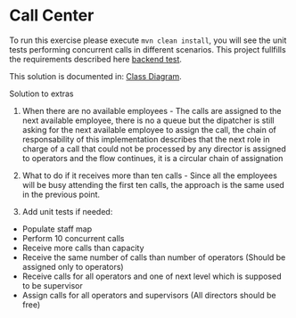 # Call Center

To run this exercise please execute `mvn clean install`, you will see the unit tests performing concurrent calls in different scenarios. 
This project fullfills the requirements described here [backend test](https://drive.google.com/file/d/0BxHwiBJ3YfxVeWcwcWhBT0l4dDFQaW1iLXpYTloyeGRzX3JV/view?usp=sharing).

This solution is documented in:
 [Class Diagram](https://drive.google.com/file/d/1OqoMVYxSYiYgt6vSbGL_wu_A1vLADc2V/view?usp=sharing).

Solution to extras
1. When there are no available employees - The calls are assigned to the next available employee, there is no a queue but the dipatcher is still asking for the next available employee to assign the call,
the chain of responsability of this implementation describes that the next role in charge of a call that could not be processed by any director is assigned to operators and the flow continues, it is a circular chain of assignation

2. What to do if it receives more than ten calls - Since all the employees will be busy attending the first ten calls, the approach is the same used in the previous point.

3. Add unit tests if needed:
  - Populate staff map
  - Perform 10 concurrent calls
  - Receive more calls than capacity
  - Receive the same number of calls than number of operators (Should be assigned only to operators)
  - Receive calls for all operators and one of next level which is supposed to be supervisor
  - Assign calls for all operators and supervisors (All directors should be free)
  
